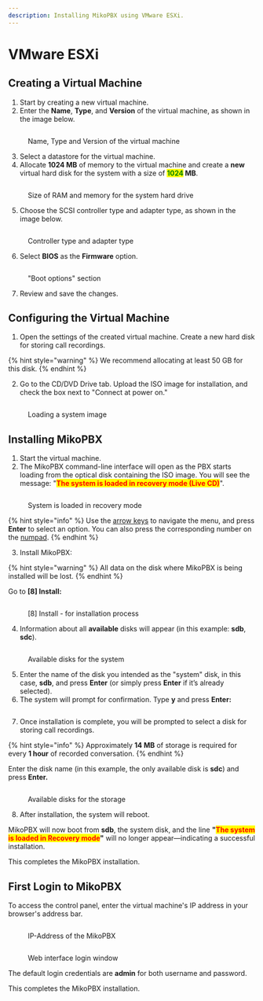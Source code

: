 ```yaml
---
description: Installing MikoPBX using VMware ESXi.
---
```


# VMware ESXi

## Creating a Virtual Machine

1. Start by creating a new virtual machine.
2. Enter the **Name**, **Type**, and **Version** of the virtual machine, as shown in the image below.

<figure><img src="../../.gitbook/assets/image (1).png" alt=""><figcaption><p>Name, Type and Version of the virtual machine</p></figcaption></figure>

3. Select a datastore for the virtual machine.
4. Allocate **1024 MB** of memory to the virtual machine and create a **new** virtual hard disk for the system with a size of <mark style="color:green;">**1024**</mark>**&#x20;MB**.

<figure><img src="../../.gitbook/assets/image (1) (1).png" alt=""><figcaption><p>Size of RAM and memory for the system hard drive</p></figcaption></figure>

5. Choose the SCSI controller type and adapter type, as shown in the image below.

<figure><img src="../../.gitbook/assets/image (2).png" alt=""><figcaption><p>Controller type and adapter type</p></figcaption></figure>

6. Select **BIOS** as the **Firmware** option.

<figure><img src="../../.gitbook/assets/image (3).png" alt=""><figcaption><p>"Boot options" section</p></figcaption></figure>

7. Review and save the changes.

## Configuring the Virtual Machine

1. Open the settings of the created virtual machine. Create a new hard disk for storing call recordings.

{% hint style="warning" %}
We recommend allocating at least 50 GB for this disk.
{% endhint %}

2. Go to the CD/DVD Drive tab. Upload the ISO image for installation, and check the box next to "Connect at power on."

<figure><img src="../../.gitbook/assets/image (4).png" alt=""><figcaption><p>Loading a system image</p></figcaption></figure>

## Installing MikoPBX

1. Start the virtual machine.
2. The MikoPBX command-line interface will open as the PBX starts loading from the optical disk containing the ISO image. You will see the message: "<mark style="color:red;">**The system is loaded in recovery mode (Live CD)**</mark>".

<figure><img src="../../.gitbook/assets/theSystemIsLoadedInRecoveryMode.png" alt=""><figcaption><p>System is loaded in recovery mode </p></figcaption></figure>

{% hint style="info" %}
Use the [arrow keys](https://en.wikipedia.org/wiki/Arrow_keys) to navigate the menu, and press **Enter** to select an option. You can also press the corresponding number on the [numpad](https://en.wikipedia.org/wiki/Computer_keyboard#Alphanumeric_keys).
{% endhint %}

3. Install MikoPBX:&#x20;

{% hint style="warning" %}
All data on the disk where MikoPBX is being installed will be lost.
{% endhint %}

Go to **\[8] Install:**

<figure><img src="../../.gitbook/assets/8install.png" alt=""><figcaption><p>[8] Install - for installation process </p></figcaption></figure>

4. Information about all **available** disks will appear (in this example: **sdb**, **sdc**).

<figure><img src="../../.gitbook/assets/disksForInstallation.png" alt=""><figcaption><p>Available disks for the system</p></figcaption></figure>

5. Enter the name of the disk you intended as the "system" disk, in this case, **sdb**, and press **Enter** (or simply press **Enter** if it’s already selected).
6. The system will prompt for confirmation. Type **y** and press **Enter:**

<figure><img src="../../.gitbook/assets/confirmInsallation.png" alt=""><figcaption></figcaption></figure>

7. Once installation is complete, you will be prompted to select a disk for storing call recordings.

{% hint style="info" %}
Approximately **14 MB** of storage is required for every **1 hour** of recorded conversation.
{% endhint %}

Enter the disk name (in this example, the only available disk is **sdc**) and press **Enter.**

<figure><img src="../../.gitbook/assets/diskForStorage.png" alt=""><figcaption><p>Available disks for the storage</p></figcaption></figure>

8. After installation, the system will reboot.

MikoPBX will now boot from **sdb**, the system disk, and the line **"**<mark style="color:red;">**The system is loaded in Recovery mode**</mark>**"** will no longer appear—indicating a successful installation.

This completes the MikoPBX installation.

## First Login to MikoPBX

To access the control panel, enter the virtual machine's IP address in your browser's address bar.

<figure><img src="../../.gitbook/assets/ipAddress.png" alt=""><figcaption><p>IP-Address of the MikoPBX</p></figcaption></figure>

<figure><img src="../../.gitbook/assets/browser.png" alt=""><figcaption><p>Web interface login window</p></figcaption></figure>

The default login credentials are **admin** for both username and password.

This completes the MikoPBX installation.
